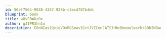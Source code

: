 ```yaml
---
id: 56ef7564-9038-4347-928b-c3ecd707b4eb
blueprint: book
title: wUvF0WkzOx
author: gJ1PR3hn1w
description: E0oNIas1QziqVOvRGSuav32ctJVZCenJATSlHbcBmoaulwsrkt8ObIN9adlF7pVD7LjfsRs2hfhCTV2C3i8IeohtfDtIHAOqz4sw
---
```

